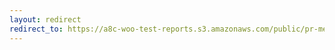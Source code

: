```yaml
---
layout: redirect
redirect_to: https://a8c-woo-test-reports.s3.amazonaws.com/public/pr-merge/42978/e2e/index.html
---
```

